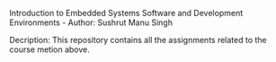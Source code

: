 Introduction to Embedded Systems Software and Development Environments
			- Author: Sushrut Manu Singh

Decription: This repository contains all the assignments related to the course metion above.
